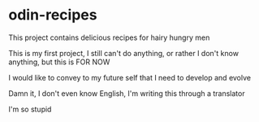 # odin-recipes

This project contains delicious recipes for hairy hungry men

This is my first project, I still can't do anything, or rather I don't know anything, but this is FOR NOW

I would like to convey to my future self that I need to develop and evolve

Damn it, I don't even know English, I'm writing this through a translator

I'm so stupid
